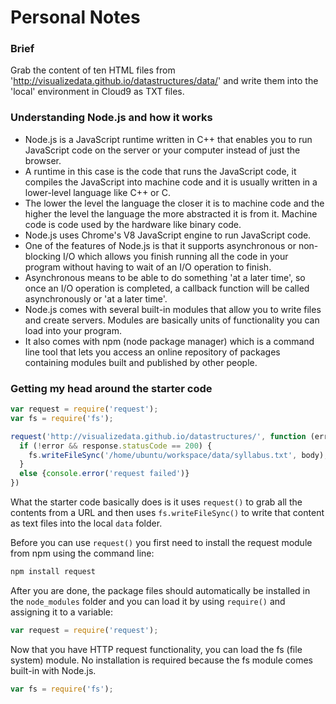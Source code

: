 # Personal Notes

### Brief
Grab the content of ten HTML files from 'http://visualizedata.github.io/datastructures/data/' and write them into the 'local' environment in Cloud9 as TXT files.

### Understanding Node.js and how it works
- Node.js is a JavaScript runtime written in C++ that enables you to run JavaScript code on the server or your computer instead of just the browser.
- A runtime in this case is the code that runs the JavaScript code, it compiles the JavaScript into machine code and it is usually written in a lower-level language like C++ or C.
- The lower the level the language the closer it is to machine code and the higher the level the language the more abstracted it is from it. Machine code is code used by the hardware like binary code.
- Node.js uses Chrome's V8 JavaScript engine to run JavaScript code.
- One of the features of Node.js is that it supports asynchronous or non-blocking I/O which allows you finish running all the code in your program without having to wait of an I/O operation to finish.
- Asynchronous means to be able to do something 'at a later time', so once an I/O operation is completed, a callback function will be called asynchronously or 'at a later time'.
- Node.js comes with several built-in modules that allow you to write files and create servers. Modules are basically units of functionality you can load into your program.
- It also comes with npm (node package manager) which is a command line tool that lets you access an online repository of packages containing modules built and published by other people.

### Getting my head around the starter code

```js
var request = require('request');
var fs = require('fs');

request('http://visualizedata.github.io/datastructures/', function (error, response, body) {
  if (!error && response.statusCode == 200) {
    fs.writeFileSync('/home/ubuntu/workspace/data/syllabus.txt', body);
  }
  else {console.error('request failed')}
})
```

What the starter code basically does is it uses `request()` to grab all the contents from a URL and then uses `fs.writeFileSync()` to write that content as text files into the local `data` folder.

Before you can use `request()` you first need to install the request module from npm using the command line:

```bash
npm install request
```

After you are done, the package files should automatically be installed in the `node_modules` folder and you can load it by using `require()` and assigning it to a variable:

```js
var request = require('request');
```
Now that you have HTTP request functionality, you can load the fs (file system) module. No installation is required because the fs module comes built-in with Node.js.

```js
var fs = require('fs');
```
